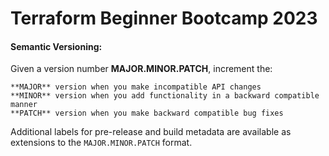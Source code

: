 # Terraform Beginner Bootcamp 2023


#### Semantic Versioning:

Given a version number **MAJOR.MINOR.PATCH**, increment the:

    **MAJOR** version when you make incompatible API changes
    **MINOR** version when you add functionality in a backward compatible manner
    **PATCH** version when you make backward compatible bug fixes

Additional labels for pre-release and build metadata 
are available as extensions to the `MAJOR.MINOR.PATCH` format.

